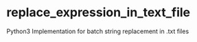 # replace_expression_in_text_file
Python3 Implementation for batch string replacement in .txt files

